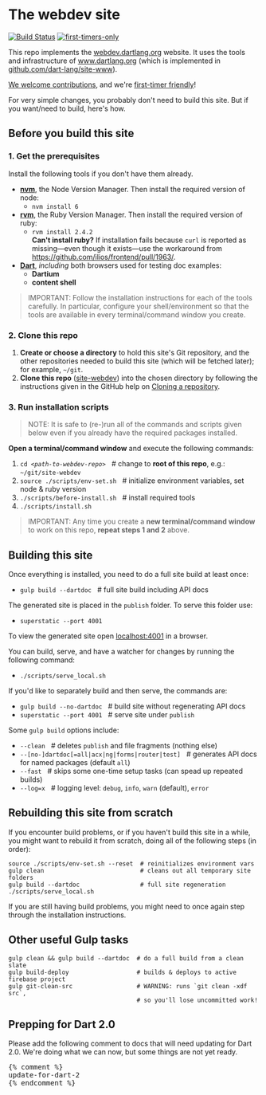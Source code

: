 # The webdev site

[![Build Status](https://travis-ci.org/dart-lang/site-webdev.svg?branch=master)](https://travis-ci.org/dart-lang/site-webdev)
[![first-timers-only](http://img.shields.io/badge/first--timers--only-friendly-blue.svg?style=flat-square)](http://www.firsttimersonly.com/)

This repo implements the [webdev.dartlang.org](http://webdev.dartlang.org) website. It uses the tools and infrastructure of
www.dartlang.org (which is implemented in [github.com/dart-lang/site-www](https://github.com/dart-lang/site-www)).

[We welcome contributions](CONTRIBUTING.md), and we're [first-timer friendly](http://www.firsttimersonly.com)!

For very simple changes, you probably don't need to build this site. But if you want/need to build, here's how.

## Before you build this site

### 1. Get the prerequisites

Install the following tools if you don't have them already.

- **[nvm][]**, the Node Version Manager. Then install the required version of node:
  - `nvm install 6`
- **[rvm][]**, the Ruby Version Manager. Then install the required version of ruby:
  - `rvm install 2.4.2`\
  **Can't install ruby?** If installation fails because `curl` is reported as missing—even
  though it exists—use the workaround from https://github.com/ilios/frontend/pull/1963/.
- **[Dart][]**, _including_ both browsers used for testing doc examples:
  - **Dartium**
  - **content shell**

> IMPORTANT: Follow the installation instructions for each of the tools
carefully. In particular, configure your shell/environment so
that the tools are available in every terminal/command window you create.

### 2. Clone this repo

1. **Create or choose a directory** to hold this site's Git repository, and the
   other repositories needed to build this site (which will be fetched later);
   for example, `~/git`.
1. **Clone this repo** ([site-webdev][]) into the chosen directory by following
   the instructions given in the GitHub help on [Cloning a repository][].

### 3. Run installation scripts

> NOTE: It is safe to (re-)run all of the commands and scripts given below even
if you already have the required packages installed.

**Open a terminal/command window** and execute the following commands:

1. <code>cd <i>\<path-to-webdev-repo></i></code> &nbsp;&nbsp;# change to
   **root of this repo**, e.g.: `~/git/site-webdev`
1. `source ./scripts/env-set.sh` &nbsp;&nbsp;#
   initialize environment variables, set node & ruby version
1. `./scripts/before-install.sh` &nbsp;&nbsp;#
   install required tools
1. `./scripts/install.sh`

> IMPORTANT: Any time you create a **new terminal/command window** to work on
this repo, **repeat steps 1 and 2** above.

## Building this site

Once everything is installed, you need to do a full site build at least once:

- `gulp build --dartdoc` &nbsp;&nbsp;# full site build including API docs

The generated site is placed in the `publish` folder. To serve this folder use:

- `superstatic --port 4001`

To view the generated site open [localhost:4001](http://localhost:4001/) in a browser.

You can build, serve, and have a watcher for changes by running the following command:

- `./scripts/serve_local.sh`

If you'd like to separately build and then serve, the commands are:

- `gulp build --no-dartdoc` &nbsp;&nbsp;# build site without regenerating API docs
- `superstatic --port 4001` &nbsp;&nbsp;# serve site under `publish`

Some `gulp build` options include:

- `--clean` &nbsp;&nbsp;# deletes `publish` and file fragments (nothing else)
- `--[no-]dartdoc[=all|acx|ng|forms|router|test]` &nbsp;&nbsp;# generates API docs for named packages (default `all`)
- `--fast` &nbsp;&nbsp;# skips some one-time setup tasks (can spead up repeated builds)
- `--log=x` &nbsp;&nbsp;# logging level: `debug`, `info`, `warn` (default), `error`

[Cloning a repository]: https://help.github.com/articles/cloning-a-repository
[Dart]: https://www.dartlang.org/install
[Dart install]: https://www.dartlang.org/install
[nvm]: https://github.com/creationix/nvm#installation
[rvm]: https://rvm.io/rvm/install#installation
[site-webdev]: https://github.com/dart-lang/site-webdev
[./scripts/env-set.sh]: https://github.com/dart-lang/site-webdev/blob/master/scripts/env-set.sh

[./scripts/before-install.sh]: https://github.com/dart-lang/site-webdev/blob/master/scripts/before-install.sh
[./scripts/get-ng-repo.sh]: https://github.com/dart-lang/site-webdev/blob/master/scripts/get-ng-repo.sh
[./scripts/install.sh]: https://github.com/dart-lang/site-webdev/blob/master/scripts/install.sh
[./scripts/serve_local.sh]: https://github.com/dart-lang/site-webdev/blob/master/scripts/serve_local.sh


## Rebuilding this site from scratch

If you encounter build problems, or if you haven't build this site in a while,
you might want to rebuild it from scratch,
doing all of the following steps (in order):

```
source ./scripts/env-set.sh --reset  # reinitializes environment vars
gulp clean                           # cleans out all temporary site folders
gulp build --dartdoc                 # full site regeneration
./scripts/serve_local.sh
```

If you are still having build problems, you might need to once again step
through the installation instructions.

## Other useful Gulp tasks

```
gulp clean && gulp build --dartdoc  # do a full build from a clean slate
gulp build-deploy                   # builds & deploys to active firebase project
gulp git-clean-src                  # WARNING: runs `git clean -xdf src`,
                                    # so you'll lose uncommitted work!
```

## Prepping for Dart 2.0

Please add the following comment to docs that will need
updating for Dart 2.0. We're doing what we can now, but some things
are not yet ready.

<pre>
{% comment %}
update-for-dart-2
{% endcomment %}
</pre>
